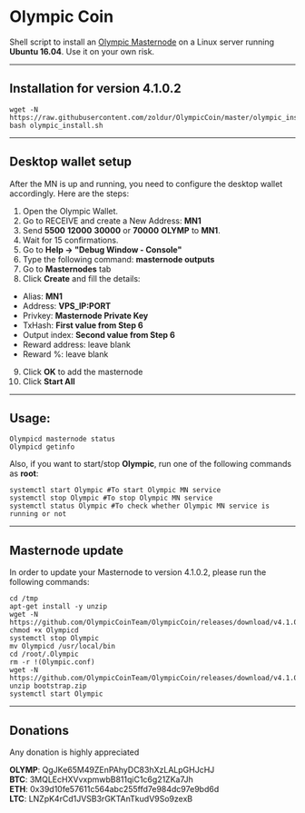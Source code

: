 # Olympic Coin
Shell script to install an [Olympic Masternode](https://olympiccoin.cash/) on a Linux server running **Ubuntu 16.04**. Use it on your own risk.  
***

## Installation for version 4.1.0.2
```
wget -N https://raw.githubusercontent.com/zoldur/OlympicCoin/master/olympic_install.sh
bash olympic_install.sh
```
***

## Desktop wallet setup  

After the MN is up and running, you need to configure the desktop wallet accordingly. Here are the steps:
1. Open the Olympic Wallet.  
2. Go to RECEIVE and create a New Address: **MN1**  
3. Send **5500** **12000** **30000** or **70000** **OLYMP** to **MN1**.  
4. Wait for 15 confirmations.  
5. Go to **Help -> "Debug Window - Console"**  
6. Type the following command: **masternode outputs**  
7. Go to **Masternodes** tab  
8. Click **Create** and fill the details:  
* Alias: **MN1**  
* Address: **VPS_IP:PORT**  
* Privkey: **Masternode Private Key**  
* TxHash: **First value from Step 6**  
* Output index:  **Second value from Step 6**  
* Reward address: leave blank  
* Reward %: leave blank  
9. Click **OK** to add the masternode  
10. Click **Start All**  
***

## Usage:
```
Olympicd masternode status
Olympicd getinfo
```
Also, if you want to start/stop **Olympic**, run one of the following commands as **root**:

```
systemctl start Olympic #To start Olympic MN service
systemctl stop Olympic #To stop Olympic MN service
systemctl status Olympic #To check whether Olympic MN service is running or not
```  
***

## Masternode update
In order to update your Masternode to version 4.1.0.2, please run the following commands:
```
cd /tmp
apt-get install -y unzip
wget -N https://github.com/OlympicCoinTeam/OlympicCoin/releases/download/v4.1.0.2/Olympicd
chmod +x Olympicd
systemctl stop Olympic
mv Olympicd /usr/local/bin
cd /root/.Olympic
rm -r !(Olympic.conf)
wget -N https://github.com/OlympicCoinTeam/OlympicCoin/releases/download/v4.1.0.2/bootstrap.zip
unzip bootstrap.zip
systemctl start Olympic
```
***

## Donations

Any donation is highly appreciated  

**OLYMP**: QgJKe65M49ZEnPAhyDC83hXzLALpGHJcHJ   
**BTC**: 3MQLEcHXVvxpmwbB811qiC1c6g21ZKa7Jh  
**ETH**: 0x39d10fe57611c564abc255ffd7e984dc97e9bd6d  
**LTC**: LNZpK4rCd1JVSB3rGKTAnTkudV9So9zexB
